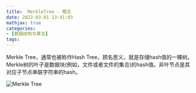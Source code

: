 ```yaml
---
title:  MerkleTree - 概览
date: 2022-03-01 13:41:03
mathjax: true
categories:
- [数据结构与算法]
tags: 
---
```


Merkle Tree，通常也被称作Hash Tree，顾名思义，就是存储hash值的一棵树。Merkle树的叶子是数据块(例如，文件或者文件的集合)的hash值。非叶节点是其对应子节点串联字符串的hash。

![Merkle Tree](https://images2015.cnblogs.com/blog/834896/201605/834896-20160527163537178-321412097.png)